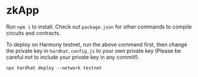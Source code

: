 # zkApp

Run `npm i` to install. Check out `package.json` for other commands to compile circuits and contracts.

To deploy on Harmony testnet, run the above command first, then change the private key in `hardhat.config.js` to your own private key (Please be careful not to include your private key in any commit!).

```shell
npx hardhat deploy --network testnet
```
